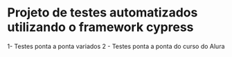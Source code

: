 # Projeto de testes automatizados utilizando o framework cypress
1- Testes ponta a ponta variados
2 - Testes ponta a ponta do curso do Alura